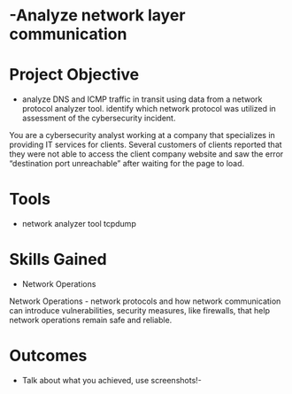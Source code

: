# -Analyze network layer communication


# Project Objective
- analyze DNS and ICMP traffic in transit using data from a network protocol analyzer tool. identify which network protocol was utilized in assessment of the cybersecurity incident.  

You are a cybersecurity analyst working at a company that specializes in providing IT services for clients. Several customers of clients reported that they were not able to access the client company website and saw the error 
“destination port unreachable” after waiting for the page to load.

# Tools 
- network analyzer tool tcpdump

# Skills Gained
- Network Operations 
  

Network Operations  - network protocols and how network communication can introduce vulnerabilities, security measures, like firewalls, that help network operations remain safe and reliable.

# Outcomes 
- Talk about what you achieved, use screenshots!-
